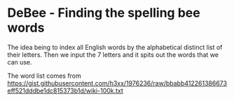 # DeBee - Finding the spelling bee words
The idea being to index all English words by the alphabetical distinct list of their letters. Then we input the 7 letters and it spits out the words that we can use.

The word list comes from https://gist.githubusercontent.com/h3xx/1976236/raw/bbabb412261386673eff521dddbe1dc815373b1d/wiki-100k.txt
